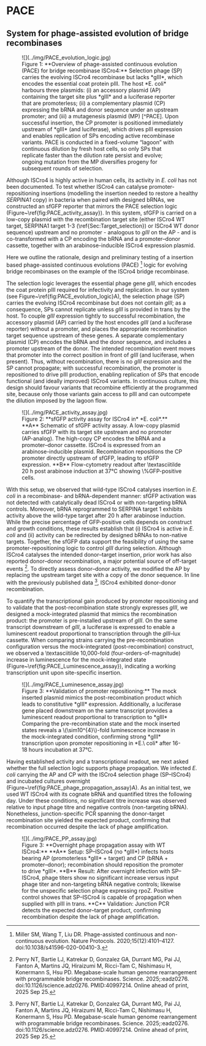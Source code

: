 # PACE
## System for phage-assisted evolution of bridge recombinases
<figure markdown>
![](../img/PACE_evolution_logic.jpg)
<figcaption> Figure 1: **Overview of phage-assisted continuous evolution (PACE) for bridge recombinase ISCro4:**
Selection phage (SP) carries the evolving ISCro4 recombinase but lacks *gIII*, which encodes the essential coat protein pIII. The host *E. coli* harbours three plasmids: (i) an accessory plasmid (AP) containing the target site plus *gIII* and a luciferase reporter that are promoterless; (ii) a complementary plasmid (CP) expressing the bRNA and donor sequence under an upstream promoter; and (iii) a mutagenesis plasmid (MP) [^PACE]. Upon successful insertion, the CP promoter is positioned immediately upstream of *gIII* (and luciferase), which drives pIII expression and enables replication of SPs encoding active recombinase variants. PACE is conducted in a fixed-volume “lagoon” with continuous dilution by fresh host cells, so only SPs that replicate faster than the dilution rate persist and evolve; ongoing mutation from the MP diversifies progeny for subsequent rounds of selection.
</figcaption>
</figure>

Although ISCro4 is highly active in human cells, its activity in *E. coli* has not been documented. To test whether ISCro4 can catalyse promoter-repositioning insertions (modelling the insertion needed to restore a healthy *SERPINA1* copy) in bacteria when paired with designed bRNAs, we constructed an sfGFP reporter that mirrors the PACE selection logic (Figure~\ref{fig:PACE_activity_assay}). In this system, sfGFP is carried on a low-copy plasmid with the recombination target site (either ISCro4 WT target, SERPINA1 target 1-3 (\ref{Sec:Target_selection}) or ISCro4 WT donor sequence)  upstream and no promoter - analogous to *gIII* on the AP - and is co-transformed with a CP encoding the bRNA and a promoter–donor cassette, together with an arabinose-inducible ISCro4 expression plasmid. 

Here we outline the rationale, design and preliminary testing of a insertion based phage-assisted continuous evolutions (PACE) [^PACE] logic for evolving bridge recombinases on the example of the ISCro4 bridge recombinase. 

The selection logic leverages the essential phage gene *gIII*, which encodes the coat protein pIII required for infectivity and replication. In our system (see Figure~\ref{fig:PACE_evolution_logic}A), the selection phage (SP) carries the evolving ISCro4 recombinase but does not contain *gIII*; as a consequence, SPs cannot replicate unless *gIII* is provided in trans by the host. To couple *gIII* expression tightly to successful recombination, the accessory plasmid (AP) carried by the host encodes *gIII* (and a luciferase reporter) without a promoter, and places the appropriate recombination target sequence upstream of these genes. A separate complementary plasmid (CP) encodes the bRNA and the donor sequence, and includes a promoter upstream of the donor. The intended recombination event moves that promoter into the correct position in front of *gIII* (and luciferase, when present). Thus, without recombination, there is no *gIII* expression and the SP cannot propagate; with successful recombination, the promoter is repositioned to drive pIII production, enabling replication of SPs that encode functional (and ideally improved) ISCro4 variants. In continuous culture, this design should favour variants that recombine efficiently at the programmed site, because only those variants gain access to pIII and can outcompete the dilution imposed by the lagoon flow.

<figure markdown>
![](../img/PACE_activity_assay.jpg)
<figcaption> Figure 2: **sfGFP activity assay for ISCro4 in* *E. coli*.**  
**A** Schematic of sfGPF activity assay. A low-copy plasmid carries sfGFP with its target site upstream and no promoter (AP-analog). The high-copy CP encodes the bRNA and a promoter–donor cassette. ISCro4 is expressed from an arabinose-inducible plasmid. Recombination repositions the CP promoter directly upstream of sfGFP, leading to sfGFP expression.  
**B** Flow-cytometry readout after \textasciitilde 20 h post arabinose induction at 37°C showing \%GFP-positive cells.
</figcaption>
</figure>

With this setup, we observed that wild-type ISCro4 catalyses insertion in *E. coli* in a recombinase- and bRNA-dependent manner: sfGFP activation was not detected with catalytically dead ISCro4 or with non-targeting bRNA controls. Moreover, bRNA reprogrammed to SERPINA target 1 exhibits activity above the wild-type target after 20 h after arabinose induction. While the precise percentage of GFP-positive cells depends on construct and growth conditions, these results establish that (i) ISCro4 is active in *E. coli* and (ii) activity can be redirected by designed bRNAs to non-native targets. Together, the sfGFP data support the feasibility of using the same promoter-repositioning logic to control *gIII* during selection. Although ISCro4 catalyses the intended donor–target insertion, prior work has also reported donor–donor recombination, a major potential source of off-target events [^Perry2025BridgeRecombinases]. To directly assess donor–donor activity, we modified the AP by replacing the upstream target site with a copy of the donor sequence. In line with the previously published data [^Perry2025BridgeRecombinases], ISCro4 exhibited donor-donor recombination.

To quantify the transcriptional gain produced by promoter repositioning and to validate that the post-recombination state strongly expresses *gIII*, we designed a mock-integrated plasmid that mimics the recombination product: the promoter is pre-installed upstream of *gIII*. On the same transcript downstream of *gIII*, a luciferase is expressed to enable a luminescent readout proportional to transcription through the *gIII*–lux cassette. When comparing strains carrying the pre-recombination configuration versus the mock-integrated (post-recombination) construct, we observed a \textasciitilde 10,000-fold (four-orders-of-magnitude) increase in luminescence for the mock-integrated state (Figure~\ref{fig:PACE_Luminescence_assay}), indicating a working transcription unit upon site-specific insertion.

<figure markdown>
![](../img/PACE_Luminesence_assay.jpg)
<figcaption> Figure 3: **Validation of promoter repositioning:**  
The mock inserted plasmid mimics the post-recombination product which leads to constitutive *gIII* expression. Additionally, a luciferase gene placed downstream on the same transcript provides a luminescent readout proportional to transcription to *gIII*   Comparing the pre-recombination state and the mock inserted states reveals a \(\sim10^{4}\)-fold luminescence increase in the mock-integrated condition, confirming strong *gIII* transcription upon promoter repositioning in *E.\ coli* after 16-18 hours incubation at 37°C.
</figcaption>
</figure>

Having established activity and a transcriptional readout, we next asked whether the full selection logic supports phage propagation. We infected *E. coli* carrying the AP and CP with the ISCro4 selection phage (SP–ISCro4) and incubated cultures overnight (Figure~\ref{fig:PACE_phage_propagation_assay}A). As an initial test, we used WT ISCro4 with its cognate bRNA and quantified titres the following day. Under these conditions, no significant titre increase was observed relative to input phage titre and negative controls (non-targeting bRNA). Nonetheless, junction-specific PCR spanning the donor–target recombination site yielded the expected product, confirming that recombination occurred despite the lack of phage amplification.

<figure markdown>
![](../img/PACE_PP_assay.jpg)
<figcaption> Figure 3: **Overnight phage propagation assay with WT ISCro4:**  
**A** Setup: SP–ISCro4 (no *gIII*) infects hosts bearing AP (promoterless *gIII* + target) and CP (bRNA + promoter–donor); recombination should reposition the promoter to drive *gIII*.  
**B** Result: After overnight infection with SP–ISCro4, phage titers show no significant increase versus input phage titer and non-targeting bRNA negative controls; likewise for the unspecific selection phage expressing rpoZ. Positive control showes that SP–ISCro4 is capable of propagation when supplied with pIII in trans.  
**C** Validation: Junction PCR detects the expected donor–target product, confirming recombination despite the lack of phage amplification.
</figcaption>
</figure>

[^PACE]: Miller SM, Wang T, Liu DR. Phage-assisted continuous and non-continuous evolution. Nature Protocols. 2020;15(12):4101–4127. doi:10.1038/s41596-020-00410-3.
[^Perry2025BridgeRecombinases]: Perry NT, Bartie LJ, Katrekar D, Gonzalez GA, Durrant MG, Pai JJ, Fanton A, Martins JQ, Hiraizumi M, Ricci-Tam C, Nishimasu H, Konermann S, Hsu PD. Megabase-scale human genome rearrangement with programmable bridge recombinases. Science. 2025;:eadz0276. doi:10.1126/science.adz0276. PMID:40997214. Online ahead of print, 2025 Sep 25.

